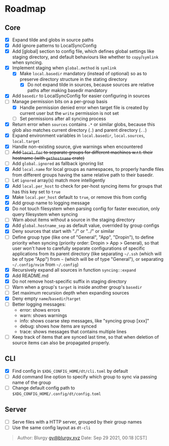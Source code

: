 # Roadmap

## Core

- [x] Expand tilde and globs in source paths
- [x] Add ignore patterns to LocalSyncConfig
- [x] Add [global] section to config file, which defines global settings like
      staging directory, and default behaviours like whether to
      `copy`/`symlink` when syncing.
- [x] Implement staging when `global.method` is `symlink`
  - [x] Make `local.basedir` mandatory (instead of optional) so as to preserve
        directory structure in the stating directory
    - [x] Do not expand tilde in sources, because sources are relative paths
          after making basedir mandatory
- [x] Add `basedir` to LocalSyncConfig for easier configuring in sources
- [ ] Manage permission bits on a per-group basis
  - [x] Handle permission denied error when target file is created by current
        user but the `write` permission is not set
  - [ ] Set permissions after all syncing process
- [x] Return error when `sources` contains `.*` or similar globs, because this
      glob also matches current directory (`.`) and parent directory (`..`)
- [x] Expand environment variables in `local.basedir`, `local.sources`,
      `local.target`
- [x] Handle non-existing source, give warnings when encountered
- [ ] ~~Add `local.for` to separate groups for different machines w.r.t. their
      hostname (with `gethostname` crate)~~
- [ ] Add `global.ignored` as fallback ignoring list
- [x] Add `local.name` for local groups as namespaces, to properly handle
      files from different groups having the same relative path to their
      basedir.
- [ ] Let `ignored` array(s) match more intelligently
- [x] Add `local.per_host` to check for per-host syncing items for groups that
      has this key set to `true`
- [x] Make `local.per_host` default to `true`, or remove this from config
- [x] Add group name to logging message
- [x] Do not touch filesystem when parsing config for faster execution, only
      query filesystem when syncing
- [ ] Warn about items without a source in the staging directory
- [x] Add `global.hostname_sep` as default value, overrided by group configs
- [x] Deny sources that start with "./" or "../" or similar
- [ ] Define group type (like one of "General", "App", "Dropin"), to define
      priority when syncing (priority order: Dropin > App > General), so that
      user won't have to carefully separate configurations of specific
      applications from its parent directory (like separating `~/.ssh` (which
      will be of type "App") from `~` (which will be of type "General"), or
      separating `~/.config/nvim` from `~/.config`)
- [x] Recursively expand all sources in function `syncing::expand`
- [x] Add README.md
- [x] Do not remove host-specific suffix in staging directory
- [ ] Warn when a group's `target` is inside another group's `basedir`
- [ ] Set maximum recursion depth when expanding sources
- [x] Deny empty `name`/`basedir`/`target`
- [ ] Better logging messages:
  - error: shows errors
  - warn: shows warnings
  - info: shows coarse step messages, like "syncing group [xxx]"
  - debug: shows how items are synced
  - trace: shows messages that contains multiple lines
- [ ] Keep track of items that are synced last time, so that when deletion of
      source items can also be propagated properly.

## CLI

- [x] Find config in `$XDG_CONFIG_HOME/dt/cli.toml` by default
- [ ] Add command line option to specify which group to sync via passing name
      of the group
- [ ] Change default config path to `$XDG_CONFIG_HOME/.config/dt/config.toml`

## Server

- [ ] Serve files with a HTTP server, grouped by their group names
- [ ] Use the same config layout as `dt-cli`

> Author: Blurgy <gy@blurgy.xyz>
> Date:   Sep 29 2021, 00:18 [CST]
